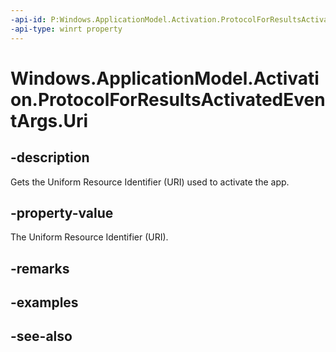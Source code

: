 ----api-id: P:Windows.ApplicationModel.Activation.ProtocolForResultsActivatedEventArgs.Uri
-api-type: winrt property
---<!-- Property syntaxpublic Windows.Foundation.Uri Uri { get; }--># Windows.ApplicationModel.Activation.ProtocolForResultsActivatedEventArgs.Uri## -descriptionGets the Uniform Resource Identifier (URI) used to activate the app.## -property-valueThe Uniform Resource Identifier (URI).## -remarks## -examples## -see-also